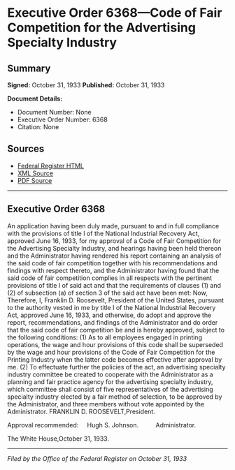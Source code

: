 # Executive Order 6368—Code of Fair Competition for the Advertising Specialty Industry

## Summary

**Signed:** October 31, 1933
**Published:** October 31, 1933

**Document Details:**
- Document Number: None
- Executive Order Number: 6368
- Citation: None

## Sources
- [Federal Register HTML](https://www.presidency.ucsb.edu/documents/executive-order-6368-code-fair-competition-for-the-advertising-specialty-industry)
- [XML Source](None)
- [PDF Source](None)

---

## Executive Order 6368

An application having been duly made, pursuant to and in full compliance with the provisions of title I of the National Industrial Recovery Act, approved June 16, 1933, for my approval of a Code of Fair Competition for the Advertising Specialty Industry, and hearings having been held thereon and the Administrator having rendered his report containing an analysis of the said code of fair competition together with his recommendations and findings with respect thereto, and the Administrator having found that the said code of fair competition complies in all respects with the pertinent provisions of title I of said act and that the requirements of clauses (1) and (2) of subsection (a) of section 3 of the said act have been met:
Now, Therefore, I, Franklin D. Roosevelt, President of the United States, pursuant to the authority vested in me by title I of the National Industrial Recovery Act, approved June 16, 1933, and otherwise, do adopt and approve the report, recommendations, and findings of the Administrator and do order that the said code of fair competition be and is hereby approved, subject to the following conditions:
    (1) As to all employees engaged in printing operations, the wage and hour provisions of this code shall be superseded by the wage and hour provisions of the Code of Fair Competition for the Printing Industry when the latter code becomes effective after approval by me.
    (2) To effectuate further the policies of the act, an advertising specialty industry committee be created to cooperate with the Administrator as a planning and fair practice agency for the advertising specialty industry, which committee shall consist of five representatives of the advertising specialty industry elected by a fair method of selection, to be approved by the Administrator, and three members without vote appointed by the Administrator.
FRANKLIN D. ROOSEVELT,President.

Approval recommended:     Hugh S. Johnson.          Administrator.

The White House,October 31, 1933.

---

*Filed by the Office of the Federal Register on October 31, 1933*
